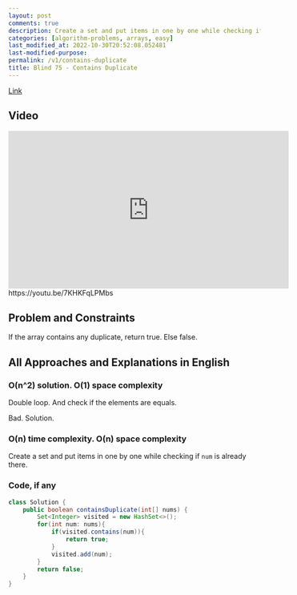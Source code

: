 ```yaml
---
layout: post
comments: true
description: Create a set and put items in one by one while checking if `num` is already there.
categories: [algorithm-problems, arrays, easy]
last_modified_at: 2022-10-30T20:52:08.052481
last-modified-purpose:
permalink: /v1/contains-duplicate
title: Blind 75 - Contains Duplicate
---
```


[Link](https://leetcode.com/problems/contains-duplicate/)

## Video

<iframe width="560" height="315" src="https://www.youtube.com/embed/7KHKFqLPMbs" title="YouTube video player" frameborder="0" allow="accelerometer; autoplay; clipboard-write; encrypted-media; gyroscope; picture-in-picture" allowfullscreen></iframe>https://youtu.be/7KHKFqLPMbs

## Problem and Constraints

If the array contains any duplicate, return true. Else false.

## All Approaches and Explanations in English

### O(n^2) solution. O(1) space complexity

Double loop. And check if the elements are equals.

Bad. Solution.

### O(n) time complexity. O(n) space complexity

Create a set and put items in one by one while checking if `num` is already there.

### Code, if any

```java
class Solution {
    public boolean containsDuplicate(int[] nums) {
        Set<Integer> visited = new HashSet<>();
        for(int num: nums){
            if(visited.contains(num)){
                return true;
            }
            visited.add(num);
        }
        return false;
    }
}
```